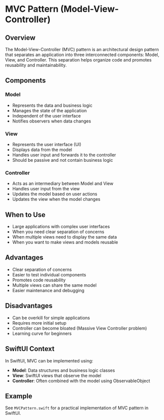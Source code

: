 # MVC Pattern (Model-View-Controller)

## Overview
The Model-View-Controller (MVC) pattern is an architectural design pattern that separates an application into three interconnected components: Model, View, and Controller. This separation helps organize code and promotes reusability and maintainability.

## Components

### Model
- Represents the data and business logic
- Manages the state of the application
- Independent of the user interface
- Notifies observers when data changes

### View
- Represents the user interface (UI)
- Displays data from the model
- Handles user input and forwards it to the controller
- Should be passive and not contain business logic

### Controller
- Acts as an intermediary between Model and View
- Handles user input from the view
- Updates the model based on user actions
- Updates the view when the model changes

## When to Use
- Large applications with complex user interfaces
- When you need clear separation of concerns
- When multiple views need to display the same data
- When you want to make views and models reusable

## Advantages
- Clear separation of concerns
- Easier to test individual components
- Promotes code reusability
- Multiple views can share the same model
- Easier maintenance and debugging

## Disadvantages
- Can be overkill for simple applications
- Requires more initial setup
- Controller can become bloated (Massive View Controller problem)
- Learning curve for beginners

## SwiftUI Context
In SwiftUI, MVC can be implemented using:
- **Model**: Data structures and business logic classes
- **View**: SwiftUI views that observe the model
- **Controller**: Often combined with the model using ObservableObject

## Example
See `MVCPattern.swift` for a practical implementation of MVC pattern in SwiftUI.